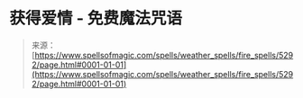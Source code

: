 <!--yml

category: 未分类

date: 2024-06-12 18:39:23

-->

# 获得爱情 - 免费魔法咒语

> 来源：[https://www.spellsofmagic.com/spells/weather_spells/fire_spells/5292/page.html#0001-01-01](https://www.spellsofmagic.com/spells/weather_spells/fire_spells/5292/page.html#0001-01-01)
